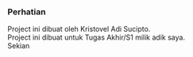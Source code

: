 <article>
<h3>Perhatian</h3>
<p>
Project ini dibuat oleh Kristovel Adi Sucipto.<br>
Project ini dibuat untuk Tugas Akhir/S1 milik adik saya.<br>
Sekian
</p>
</article>
